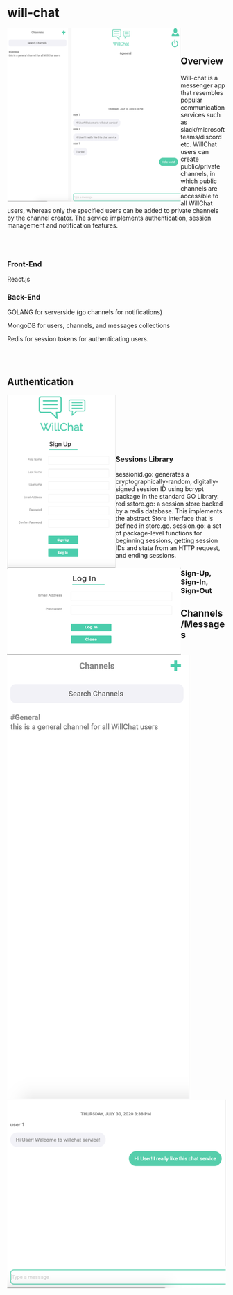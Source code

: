 # will-chat
<img src="imgs/Home.png" align="left" height="400" width="400" >

<br/><br/>
## Overview
Will-chat is a messenger app that resembles popular communication services such as slack/microsoft teams/discord etc. WillChat users can create public/private channels, in which public channels are accessible to all WillChat users, whereas only the specified users can be added to private channels by the channel creator. The service implements authentication, session management and notification features. 

<br/><br/>

### Front-End
React.js

### Back-End
GOLANG for serverside (go channels for notifications)

MongoDB for users, channels, and messages collections 

Redis for session tokens for authenticating users. 

<br/><br/>

## Authentication

<img src="imgs/Signup.png" align="left" height="400" width="250" >
<br/><br/>
<img src="imgs/Login.png" align="left" height="200" width="400" >
<br/><br/>

<br/><br/>

### Sessions Library

sessionid.go: generates a cryptographically-random, digitally-signed session ID using bcrypt package in the standard GO Library.
redisstore.go: a session store backed by a redis database. This implements the abstract Store interface that is defined in store.go.
session.go: a set of package-level functions for beginning sessions, getting session IDs and state from an HTTP request, and ending sessions.

### Sign-Up, Sign-In, Sign-Out




## Channels/Messages
![Channels page](imgs/Channels.png) <!-- .element height="30%" width="30%" -->
![Chat page](imgs/Chat.png) <!-- .element height="30%" width="30%" -->



